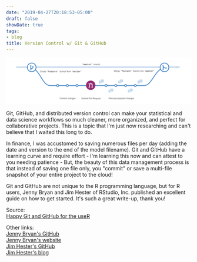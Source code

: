 ```yaml
---
date: "2019-04-27T20:18:53-05:00"
draft: false
showDate: true
tags:
- blog
title: Version Control w/ Git & GitHub
---
```


![](https://raw.githubusercontent.com/JavOrraca/Home/gh-pages/assets/img/GitCommit.png)

Git, GitHub, and distributed version control can make your statistical and data science workflows so much cleaner, more organized, and perfect for collaborative projects. This is a topic that I'm just now researching and can't believe that I waited this long to do.

In finance, I was accustomed to saving numerous files per day (adding the date and version to the end of the model filename). Git and GitHub have a learning curve and require effort - I'm learning this now and can attest to you needing patience - But, the beauty of this data management process is that instead of saving one file only, you "commit" or save a multi-file snapshot of your entire project to the cloud!

Git and GitHub are not unique to the R programming language, but for R users, Jenny Bryan and Jim Hester of RStudio, Inc. published an excellent guide on how to get started. It's such a great write-up, thank you!

Source:
<br/>[Happy Git and GitHub for the useR](https://happygitwithr.com/)

Other links:
<br/>[Jenny Bryan's GitHub](https://github.com/jennybc)
<br/>[Jenny Bryan's website](https://jennybryan.org/)
<br/>[Jim Hester's GitHub](https://github.com/jimhester)
<br/>[Jim Hester's blog](https://www.jimhester.com/)